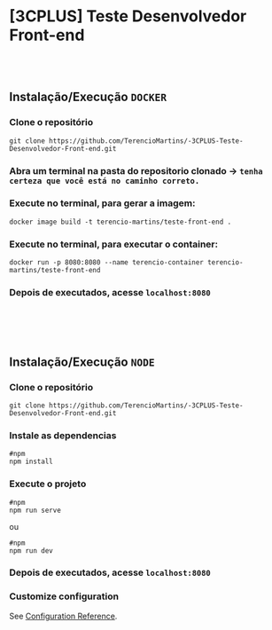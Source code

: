 # [3CPLUS] Teste Desenvolvedor Front-end
<br></br>
## Instalação/Execução `DOCKER`

### Clone o repositório

```
git clone https://github.com/TerencioMartins/-3CPLUS-Teste-Desenvolvedor-Front-end.git
```

### Abra um terminal na pasta do repositorio clonado → `tenha certeza que você está no caminho correto.`

### Execute no terminal, para gerar a imagem:
```
docker image build -t terencio-martins/teste-front-end .
```

### Execute no terminal, para executar o container:
```
docker run -p 8080:8080 --name terencio-container terencio-martins/teste-front-end
```
### Depois de executados, acesse `localhost:8080`

#
<br></br>
## Instalação/Execução `NODE`

### Clone o repositório

```
git clone https://github.com/TerencioMartins/-3CPLUS-Teste-Desenvolvedor-Front-end.git
```

### Instale as dependencias

```
#npm
npm install
```
### Execute o projeto

```
#npm
npm run serve
```
ou
```
#npm
npm run dev
```
### Depois de executados, acesse `localhost:8080`

### Customize configuration
See [Configuration Reference](https://cli.vuejs.org/config/).
